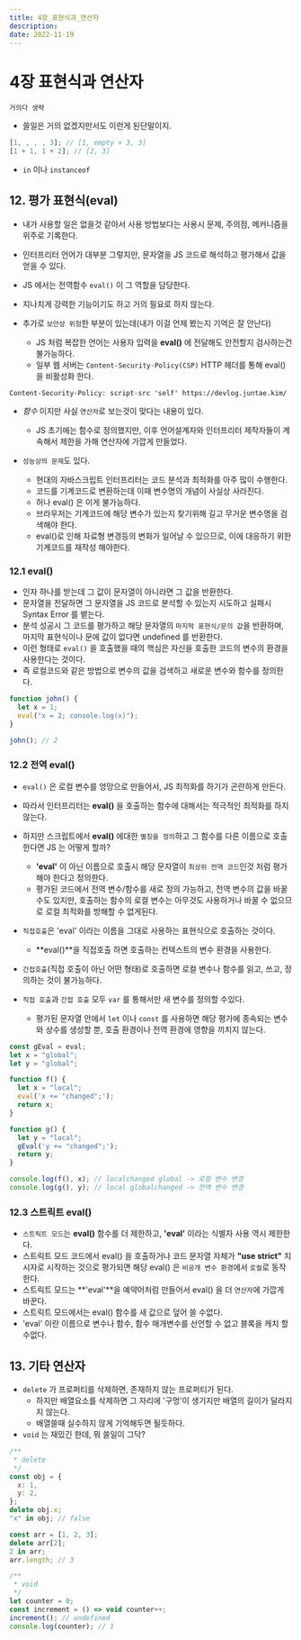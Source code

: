 ```yaml
---
title: 4장_표현식과_연산자
description:
date: 2022-11-19
---
```


# 4장 표현식과 연산자

```
거의다 생략
```

- 쓸일은 거의 없겠지만서도 이런게 된단말이지.

```javascript
[1, , , , 3]; // [1, empty × 3, 3]
[1 + 1, 1 + 2]; // [2, 3]
```

- `in` 이나 `instanceof`

## 12. 평가 표현식(eval)

- 내가 사용할 일은 없을것 같아서 사용 방법보다는 사용시 문제, 주의점, 메커니즘을 위주로 기록한다.
- 인터프리터 언어가 대부분 그렇지만, 문자열을 JS 코드로 해석하고 평가해서 값을 얻을 수 있다.
- JS 에서는 전역함수 `eval()` 이 그 역할을 담당한다.
- 지나치게 강력한 기능이기도 하고 거의 필요로 하지 않는다.

- 추가로 `보안상 위험`한 부분이 있는데(내가 이걸 언제 봤는지 기억은 잘 안난다)
  - JS 처럼 복잡한 언어는 사용자 입력을 **eval()** 에 전달해도 안전할지 검사하는건 불가능하다.
  - 일부 웹 서버는 `Content-Security-Policy(CSP)` HTTP 헤더를 통해 eval()을 비활성화 한다.

```
Content-Security-Policy: script-src 'self' https://devlog.juntae.kim/
```

- _함수_ 이지만 사실 `연산자`로 보는것이 맞다는 내용이 있다.

  - JS 초기에는 함수로 정의했지만, 이후 언어설계자와 인터프리터 제작자들이 계속해서 제한을 가해 연산자에 가깝게 만들었다.

- `성능상의 문제`도 있다.
  - 현대의 자바스크립트 인터프리터는 코드 분석과 최적화를 아주 많이 수행한다.
  - 코드를 기계코드로 변환하는데 이때 변수명의 개념이 사실상 사라진다.
  - 허나 eval() 은 이게 불가능하다.
  - 브라우저는 기계코드에 해당 변수가 있는지 찾기위해 길고 무거운 변수명을 검색해야 한다.
  - eval()로 인해 자료형 변경등의 변화가 일어날 수 있으므로, 이에 대응하기 위한 기계코드를 재작성 해야한다.

### 12.1 eval()

- 인자 하나를 받는데 그 값이 문자열이 아니라면 그 값을 반환한다.
- 문자열을 전달하면 그 문자열을 JS 코드로 분석할 수 있는지 시도하고 실패시 Syntax Error 를 뱉는다.
- 분석 성공시 그 코드를 평가하고 해당 문자열의 `마지막 표현식/문의 값`을 반환하며, 마지막 표현식이나 문에 값이 없다면 undefined 를 반환한다.
- 이런 형태로 `eval()` 을 호출했을 때의 핵심은 자신을 호출한 코드의 변수의 환경을 사용한다는 것이다.
- 즉 로컬코드와 같은 방법으로 변수의 값을 검색하고 새로운 변수와 함수를 정의한다.

```javascript
function john() {
  let x = 1;
  eval("x = 2; console.log(x)");
}

john(); // 2
```

### 12.2 전역 eval()

- `eval()` 은 로컬 변수를 엉망으로 만들어서, JS 최적화를 하기가 곤란하게 만든다.
- 따라서 인터프리터는 **eval()** 을 호출하는 함수에 대해서는 적극적인 최적화를 하지 않는다.
- 하지만 스크립트에서 **eval()** 에대한 `별칭을 정의`하고 그 함수를 다른 이름으로 호출한다면 JS 는 어떻게 할까?

  - **'eval'** 이 아닌 이름으로 호출시 해당 문자열이 `최상위 전역 코드`인것 처럼 평가해야 한다고 정의한다.
  - 평가된 코드에서 전역 변수/함수를 새로 정의 가능하고, 전역 변수의 값을 바꿀 수도 있지만, 호출하는 함수의 로컬 변수는 아무것도 사용하거나 바꿀 수 없으므로 로컬 최적화를 방해할 수 없게된다.

- `직접호출`은 'eval' 이라는 이름을 그대로 사용하는 표현식으로 호출하는 것이다.

  - **eval()**을 직접호출 하면 호출하는 컨텍스트의 변수 환경을 사용한다.

- `간접호출`(직접 호출이 아닌 어떤 형태)로 호출하면 로컬 변수나 함수를 읽고, 쓰고, 정의하는 것이 불가능하다.

- `직접 호출`과 `간접 호출` 모두 `var` 를 통해서만 새 변수를 정의할 수있다.
  - 평가된 문자열 안에서 `let` 이나 `const` 를 사용하면 해당 평가에 종속되는 변수와 상수를 생성할 뿐, 호출 환경이나 전역 환경에 영향을 끼치지 않는다.

```javascript
const gEval = eval;
let x = "global";
let y = "global";

function f() {
  let x = "local";
  eval('x += "changed";');
  return x;
}

function g() {
  let y = "local";
  gEval('y += "changed";');
  return y;
}

console.log(f(), x); // localchanged global -> 로컬 변수 변경
console.log(g(), y); // local globalchanged -> 전역 변수 변경
```

### 12.3 스트릭트 eval()

- `스트릭트 모드`는 **eval()** 함수를 더 제한하고, **'eval'** 이라는 식별자 사용 역시 제한한다.
- 스트릭트 모드 코드에서 eval() 을 호출하거나 코드 문자열 자체가 **"use strict"** 지시자로 시작하는 것으로 평가되면 해당 eval() 은 `비공개 변수 환경`에서 `로컬`로 동작한다.
- 스트릭트 모드는 **'eval'**을 예약어처럼 만들어서 eval() 을 더 `연산자`에 가깝게 바꾼다.
- 스트릭트 모드에서는 eval() 함수를 새 값으로 덮어 쓸 수없다.
- 'eval' 이란 이름으로 변수나 함수, 함수 매개변수를 선언할 수 없고 블록을 캐치 할 수없다.

## 13. 기타 연산자

- `delete` 가 프로퍼티를 삭제하면, 존재하지 않는 프로퍼티가 된다.
  - 하지만 배열요소를 삭제하면 그 자리에 '구멍'이 생기지만 배열의 길이가 달라지지 않는다.
  - 배열쓸때 실수하지 않게 기억해두면 될듯하다.
- `void` 는 재밌긴 한데, 뭐 쓸일이 그닥?

```javascript
/**
 * delete
 */
const obj = {
  x: 1,
  y: 2,
};
delete obj.x;
"x" in obj; // false

const arr = [1, 2, 3];
delete arr[2];
2 in arr;
arr.length; // 3

/**
 * void
 */
let counter = 0;
const increment = () => void counter++;
increment(); // undefined
console.log(counter); // 1
```
